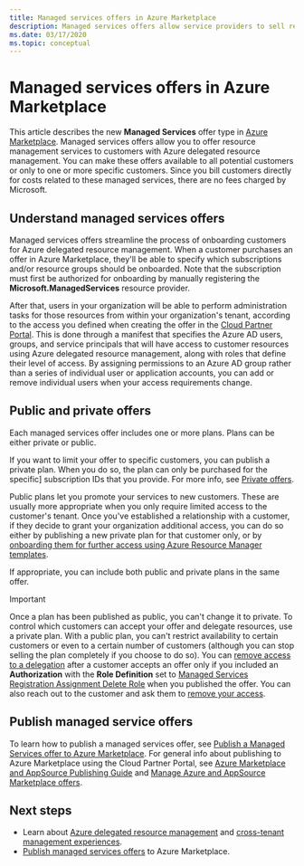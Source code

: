 ```yaml
---
title: Managed services offers in Azure Marketplace
description: Managed services offers allow service providers to sell resource management offers to customers in Azure Marketplace.
ms.date: 03/17/2020
ms.topic: conceptual
---
```


# Managed services offers in Azure Marketplace

This article describes the new **Managed Services** offer type in [Azure Marketplace](https://azuremarketplace.microsoft.com). Managed services offers allow you to offer resource management services to customers with Azure delegated resource management. You can make these offers available to all potential customers or only to one or more specific customers. Since you bill customers directly for costs related to these managed services, there are no fees charged by Microsoft.

## Understand managed services offers

Managed services offers streamline the process of onboarding customers for Azure delegated resource management. When a customer purchases an offer in Azure Marketplace, they'll be able to specify which subscriptions and/or resource groups should be onboarded. Note that the subscription must first be authorized for onboarding by manually registering the **Microsoft.ManagedServices** resource provider.

After that, users in your organization will be able to perform administration tasks for those resources from within your organization's tenant, according to the access you defined when creating the offer in the [Cloud Partner Portal](https://cloudpartner.azure.com/). This is done through a manifest that specifies the Azure AD users, groups, and service principals that will have access to customer resources using Azure delegated resource management, along with roles that define their level of access. By assigning permissions to an Azure AD group rather than a series of individual user or application accounts, you can add or remove individual users when your access requirements change.

## Public and private offers

Each managed services offer includes one or more plans. Plans can be either private or public. 

If you want to limit your offer to specific customers, you can publish a private plan. When you do so, the plan can only be purchased for the specific] subscription IDs that you provide. For more info, see [Private offers](../../marketplace/private-offers.md).

Public plans let you promote your services to new customers. These are usually more appropriate when you only require limited access to the customer's tenant. Once you've established a relationship with a customer, if they decide to grant your organization additional access, you can do so either by publishing a new private plan for that customer only, or by [onboarding them for further access using Azure Resource Manager templates](../how-to/onboard-customer.md).

If appropriate, you can include both public and private plans in the same offer.

> [!IMPORTANT]
> Once a plan has been published as public, you can't change it to private. To control which customers can accept your offer and delegate resources, use a private plan. With a public plan, you can't restrict availability to certain customers or even to a certain number of customers (although you can stop selling the plan completely if you choose to do so). You can [remove access to a delegation](onboard-customer.md#remove-access-to-a-delegation) after a customer accepts an offer only if you included an **Authorization** with the **Role Definition** set to [Managed Services Registration Assignment Delete Role](../../role-based-access-control/built-in-roles.md#managed-services-registration-assignment-delete-role) when you published the offer. You can also reach out to the  customer and ask them to [remove your access](view-manage-service-providers.md#add-or-remove-service-provider-offers).

## Publish managed service offers

To learn how to publish a managed services offer, see [Publish a Managed Services offer to Azure Marketplace](../how-to/publish-managed-services-offers.md). For general info about publishing to Azure Marketplace using the Cloud Partner Portal, see [Azure Marketplace and AppSource Publishing Guide](../../marketplace/marketplace-publishers-guide.md) and [Manage Azure and AppSource Marketplace offers](../../marketplace/cloud-partner-portal/manage-offers/cpp-manage-offers.md).

## Next steps

- Learn about [Azure delegated resource management](azure-delegated-resource-management.md) and [cross-tenant management experiences](cross-tenant-management-experience.md).
- [Publish managed services offers](../how-to/publish-managed-services-offers.md) to Azure Marketplace.
